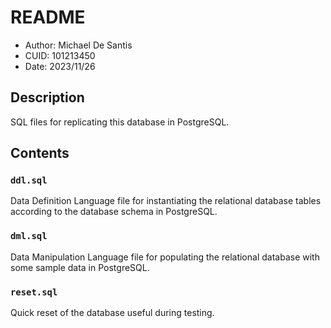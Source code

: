 # README
* Author: Michael De Santis
* CUID: 101213450
* Date: 2023/11/26

## Description
SQL files for replicating this database in PostgreSQL.

## Contents

### `ddl.sql`
Data Definition Language file for instantiating the relational database tables according to the database schema in PostgreSQL.

### `dml.sql`
Data Manipulation Language file for populating the relational database with some sample data in PostgreSQL.

### `reset.sql`
Quick reset of the database useful during testing.

